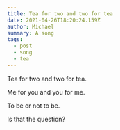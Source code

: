 ```yaml
---
title: Tea for two and two for tea
date: 2021-04-26T18:20:24.159Z
author: Michael
summary: A song
tags:
  - post
  - song
  - tea
---
```

Tea for two and two for tea.

Me for you and you for me.

To be or not to be.

Is that the question?